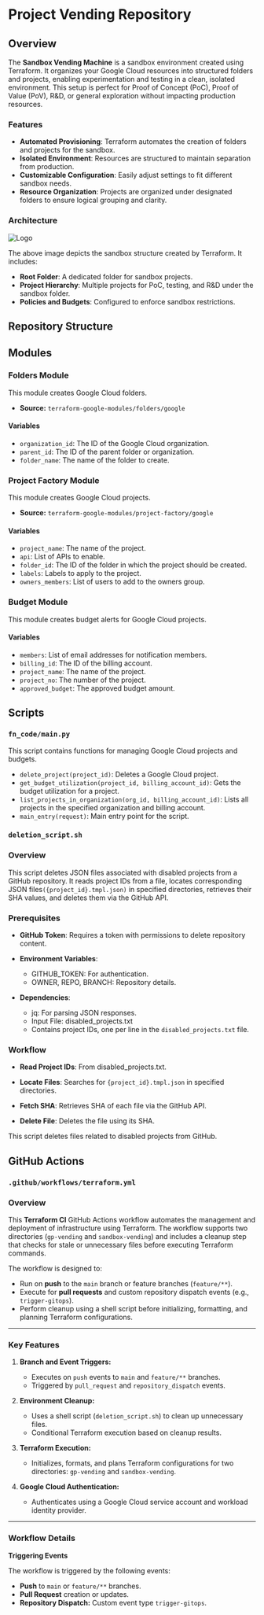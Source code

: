 # Project Vending Repository

## Overview
The **Sandbox Vending Machine** is a sandbox environment created using Terraform. It organizes your Google Cloud resources into structured folders and projects, enabling experimentation and testing in a clean, isolated environment. This setup is perfect for Proof of Concept (PoC), Proof of Value (PoV), R&D, or general exploration without impacting production resources.

### Features 
- **Automated Provisioning**: Terraform automates the creation of folders and projects for the sandbox.
- **Isolated Environment**: Resources are structured to maintain separation from production.
- **Customizable Configuration**: Easily adjust settings to fit different sandbox needs.
- **Resource Organization**: Projects are organized under designated folders to ensure logical grouping and clarity.
### Architecture
![Logo](https://storage.googleapis.com/sachinsoni-sb-bucket-test-poc/sb-image.png)

The above image depicts the sandbox structure created by Terraform. It includes:

- **Root Folder**: A dedicated folder for sandbox projects.
- **Project Hierarchy**: Multiple projects for PoC, testing, and R&D under the sandbox folder.
- **Policies and Budgets**: Configured to enforce sandbox restrictions.



## Repository Structure
## Modules
### Folders Module

This module creates Google Cloud folders.

- **Source:** `terraform-google-modules/folders/google`

#### Variables

- `organization_id`: The ID of the Google Cloud organization.
- `parent_id`: The ID of the parent folder or organization.
- `folder_name`: The name of the folder to create.

### Project Factory Module

This module creates Google Cloud projects.

- **Source:** `terraform-google-modules/project-factory/google`

#### Variables

- `project_name`: The name of the project.
- `api`: List of APIs to enable.
- `folder_id`: The ID of the folder in which the project should be created.
- `labels`: Labels to apply to the project.
- `owners_members`: List of users to add to the owners group.

### Budget Module

This module creates budget alerts for Google Cloud projects.

#### Variables

- `members`: List of email addresses for notification members.
- `billing_id`: The ID of the billing account.
- `project_name`: The name of the project.
- `project_no`: The number of the project.
- `approved_budget`: The approved budget amount.

## Scripts

### `fn_code/main.py`

This script contains functions for managing Google Cloud projects and budgets.

- `delete_project(project_id)`: Deletes a Google Cloud project.
- `get_budget_utilization(project_id, billing_account_id)`: Gets the budget utilization for a project.
- `list_projects_in_organization(org_id, billing_account_id)`: Lists all projects in the specified organization and billing account.
- `main_entry(request)`: Main entry point for the script.

### `deletion_script.sh`
### Overview

This script deletes JSON files associated with disabled projects from a GitHub repository. It reads project IDs from a file, locates corresponding JSON files`({project_id}.tmpl.json)` in specified directories, retrieves their SHA values, and deletes them via the GitHub API.

### Prerequisites

- **GitHub Token**: Requires a token with permissions to delete repository content.
- **Environment Variables**:
    - GITHUB_TOKEN: For authentication.
    - OWNER, REPO, BRANCH: Repository details.

- **Dependencies**:
    - jq: For parsing JSON responses.
    - Input File: disabled_projects.txt
    - Contains project IDs, one per line in the `disabled_projects.txt` file.

### Workflow

- **Read Project IDs**: From disabled_projects.txt.

- **Locate Files**: Searches for `{project_id}.tmpl.json` in specified directories.

- **Fetch SHA**: Retrieves SHA of each file via the GitHub API.

- **Delete File**: Deletes the file using its SHA.


This script deletes files related to disabled projects from GitHub.

## GitHub Actions

### `.github/workflows/terraform.yml`

### Overview  

This **Terraform CI** GitHub Actions workflow automates the management and deployment of infrastructure using Terraform. The workflow supports two directories (`gp-vending` and `sandbox-vending`) and includes a cleanup step that checks for stale or unnecessary files before executing Terraform commands.  

The workflow is designed to:  
- Run on **push** to the `main` branch or feature branches (`feature/**`).  
- Execute for **pull requests** and custom repository dispatch events (e.g., `trigger-gitops`).  
- Perform cleanup using a shell script before initializing, formatting, and planning Terraform configurations.  

---

### Key Features  

1. **Branch and Event Triggers:**  
   - Executes on `push` events to `main` and `feature/**` branches.  
   - Triggered by `pull_request` and `repository_dispatch` events.  

2. **Environment Cleanup:**  
   - Uses a shell script (`deletion_script.sh`) to clean up unnecessary files.  
   - Conditional Terraform execution based on cleanup results.  

3. **Terraform Execution:**  
   - Initializes, formats, and plans Terraform configurations for two directories: `gp-vending` and `sandbox-vending`.  

4. **Google Cloud Authentication:**  
   - Authenticates using a Google Cloud service account and workload identity provider.  

---

### Workflow Details  

**Triggering Events** 

The workflow is triggered by the following events:  
- **Push** to `main` or `feature/**` branches.  
- **Pull Request** creation or updates.  
- **Repository Dispatch:** Custom event type `trigger-gitops`.  
